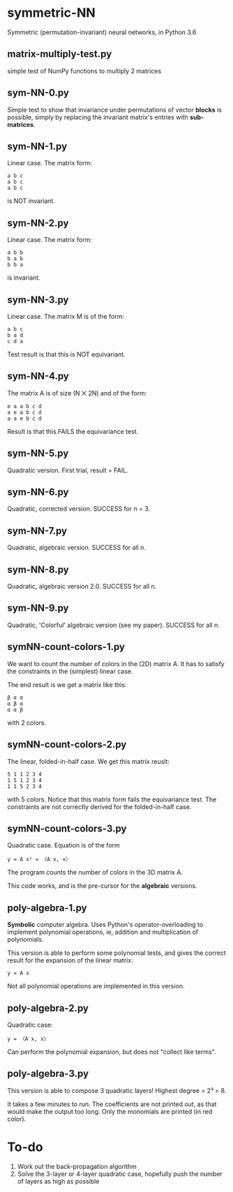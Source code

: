 # symmetric-NN
Symmetric (permutation-invariant) neural networks, in Python 3.6

matrix-multiply-test.py
-----------------------
simple test of NumPy functions to multiply 2 matrices

sym-NN-0.py
-----------
Simple test to show that invariance under permutations of vector **blocks** is possible, simply by replacing the invariant matrix's entries with **sub-matrices**.

sym-NN-1.py
-----------
Linear case.  The matrix form:

    a b c
    a b c
    a b c

is NOT invariant.

sym-NN-2.py
-----------
Linear case.  The matrix form:

    a b b
    b a b
    b b a

is invariant.

sym-NN-3.py
-----------
Linear case. The matrix M is of the form:

    a b c
    b a d
    c d a

Test result is that this is NOT equivariant.

sym-NN-4.py
-----------
The matrix A is of size (N ⨉ 2N) and of the form:

    e a a b c d
    a e a b c d
    a a e b c d

Result is that this FAILS the equivariance test.

sym-NN-5.py
-----------
Quadratic version.  First trial, result = FAIL.

sym-NN-6.py
-----------
Quadratic, corrected version.  SUCCESS for n = 3.

sym-NN-7.py
-----------
Quadratic, algebraic version.  SUCCESS for all n.

sym-NN-8.py
-----------
Quadratic, algebraic version 2.0.  SUCCESS for all n.

sym-NN-9.py
-----------
Quadratic, 'Colorful' algebraic version (see my paper).  SUCCESS for all n.

symNN-count-colors-1.py
-----------------------
We want to count the number of colors in the (2D) matrix A.  It has to satisfy the constraints in the (simplest) linear case.

The end result is we get a matrix like this:

    β α α
    α β α
    α α β

with 2 colors.

symNN-count-colors-2.py
-----------------------
The linear, folded-in-half case.  We get this matrix reuslt:

    5 1 1 2 3 4
    1 5 1 2 3 4
    1 1 5 2 3 4

with 5 colors.  Notice that this matrix form fails the equivariance test.  The constraints are not correctly derived for the folded-in-half case.

symNN-count-colors-3.py
-----------------------
Quadratic case.  Equation is of the form

    y = A x² = 〈A x, x〉

The program counts the number of colors in the 3D matrix A.

This code works, and is the pre-cursor for the **algebraic** versions.

poly-algebra-1.py
-----------------
**Symbolic** computer algebra.  Uses Python's operator-overloading to implement polynomial operations, ie, addition and multiplication of polynomials.

This version is able to perform some polynomial tests, and gives the correct result for the expansion of the linear matrix:

    y = A x

Not all polynomial operations are implemented in this version.

poly-algebra-2.py
-----------------
Quadratic case:

    y = 〈A x, x〉

Can perform the polynomial expansion, but does not "collect like terms".

poly-algebra-3.py
-----------------
This version is able to compose 3 quadratic layers!  Highest degree = 2³ = 8.

It takes a few minutes to run.  The coefficients are not printed out, as that would make the output too long.  Only the monomials are printed (in red color).

To-do
=====
1. Work out the back-propagation algorithm
2. Solve the 3-layer or 4-layer quadratic case, hopefully push the number of layers as high as possible
